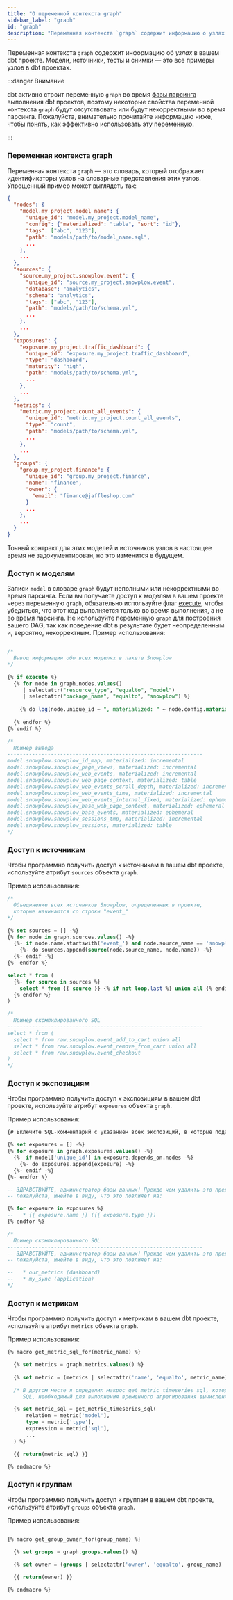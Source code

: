 ```yaml
---
title: "О переменной контекста graph"
sidebar_label: "graph"
id: "graph"
description: "Переменная контекста `graph` содержит информацию о узлах в вашем проекте."
---
```


Переменная контекста `graph` содержит информацию об _узлах_ в вашем dbt проекте. Модели, источники, тесты и снимки — это все примеры узлов в dbt проектах.

:::danger Внимание

dbt активно строит переменную `graph` во время [фазы парсинга](/reference/dbt-jinja-functions/execute) выполнения dbt проектов, поэтому некоторые свойства переменной контекста `graph` будут отсутствовать или будут некорректными во время парсинга. Пожалуйста, внимательно прочитайте информацию ниже, чтобы понять, как эффективно использовать эту переменную.

:::

### Переменная контекста graph

Переменная контекста `graph` — это словарь, который отображает идентификаторы узлов на словарные представления этих узлов. Упрощенный пример может выглядеть так:

```json
{
  "nodes": {
    "model.my_project.model_name": {
      "unique_id": "model.my_project.model_name",
      "config": {"materialized": "table", "sort": "id"},
      "tags": ["abc", "123"],
      "path": "models/path/to/model_name.sql",
      ...
    },
    ...
  },
  "sources": {
    "source.my_project.snowplow.event": {
      "unique_id": "source.my_project.snowplow.event",
      "database": "analytics",
      "schema": "analytics",
      "tags": ["abc", "123"],
      "path": "models/path/to/schema.yml",
      ...
    },
    ...
  },
  "exposures": {
    "exposure.my_project.traffic_dashboard": {
      "unique_id": "exposure.my_project.traffic_dashboard",
      "type": "dashboard",
      "maturity": "high",
      "path": "models/path/to/schema.yml",
      ...
    },
    ...
  },
  "metrics": {
    "metric.my_project.count_all_events": {
      "unique_id": "metric.my_project.count_all_events",
      "type": "count",
      "path": "models/path/to/schema.yml",
      ...
    },
    ...
  },
  "groups": {
    "group.my_project.finance": {
      "unique_id": "group.my_project.finance",
      "name": "finance",
      "owner": {
        "email": "finance@jaffleshop.com"
      }
      ...
    },
    ...
  }
}
```

Точный контракт для этих моделей и источников узлов в настоящее время не задокументирован, но это изменится в будущем.

### Доступ к моделям

Записи `model` в словаре `graph` будут неполными или некорректными во время парсинга. Если вы получаете доступ к моделям в вашем проекте через переменную `graph`, обязательно используйте флаг [execute](/reference/dbt-jinja-functions/execute), чтобы убедиться, что этот код выполняется только во время выполнения, а не во время парсинга. Не используйте переменную `graph` для построения вашего DAG, так как поведение dbt в результате будет неопределенным и, вероятно, некорректным. Пример использования:

<File name='graph-usage.sql'>

```sql

/*
  Вывод информации обо всех моделях в пакете Snowplow
*/

{% if execute %}
  {% for node in graph.nodes.values()
     | selectattr("resource_type", "equalto", "model")
     | selectattr("package_name", "equalto", "snowplow") %}
  
    {% do log(node.unique_id ~ ", materialized: " ~ node.config.materialized, info=true) %}
  
  {% endfor %}
{% endif %}

/*
  Пример вывода
---------------------------------------------------------------
model.snowplow.snowplow_id_map, materialized: incremental
model.snowplow.snowplow_page_views, materialized: incremental
model.snowplow.snowplow_web_events, materialized: incremental
model.snowplow.snowplow_web_page_context, materialized: table
model.snowplow.snowplow_web_events_scroll_depth, materialized: incremental
model.snowplow.snowplow_web_events_time, materialized: incremental
model.snowplow.snowplow_web_events_internal_fixed, materialized: ephemeral
model.snowplow.snowplow_base_web_page_context, materialized: ephemeral
model.snowplow.snowplow_base_events, materialized: ephemeral
model.snowplow.snowplow_sessions_tmp, materialized: incremental
model.snowplow.snowplow_sessions, materialized: table
*/
```

</File>

### Доступ к источникам

Чтобы программно получить доступ к источникам в вашем dbt проекте, используйте атрибут `sources` объекта `graph`.

Пример использования:

<File name='models/events_unioned.sql'>

```sql
/*
  Объединение всех источников Snowplow, определенных в проекте,
  которые начинаются со строки "event_"
*/

{% set sources = [] -%}
{% for node in graph.sources.values() -%}
  {%- if node.name.startswith('event_') and node.source_name == 'snowplow' -%}
    {%- do sources.append(source(node.source_name, node.name)) -%}
  {%- endif -%}
{%- endfor %}

select * from (
  {%- for source in sources %}
    select * from {{ source }} {% if not loop.last %} union all {% endif %}
  {% endfor %}
)

/*
  Пример скомпилированного SQL
---------------------------------------------------------------
select * from (
  select * from raw.snowplow.event_add_to_cart union all
  select * from raw.snowplow.event_remove_from_cart union all
  select * from raw.snowplow.event_checkout
)
*/

```

</File>

### Доступ к экспозициям

Чтобы программно получить доступ к экспозициям в вашем dbt проекте, используйте атрибут `exposures` объекта `graph`.

Пример использования:

<File name='models/my_important_view_model.sql'>

```sql
{# Включите SQL-комментарий с указанием всех экспозиций, в которые подается эта модель #}

{% set exposures = [] -%}
{% for exposure in graph.exposures.values() -%}
  {%- if model['unique_id'] in exposure.depends_on.nodes -%}
    {%- do exposures.append(exposure) -%}
  {%- endif -%}
{%- endfor %}

-- ЗДРАВСТВУЙТЕ, администратор базы данных! Прежде чем удалить это представление,
-- пожалуйста, имейте в виду, что это повлияет на:

{% for exposure in exposures %}
--   * {{ exposure.name }} ({{ exposure.type }})
{% endfor %}

/*
  Пример скомпилированного SQL
---------------------------------------------------------------
-- ЗДРАВСТВУЙТЕ, администратор базы данных! Прежде чем удалить это представление,
-- пожалуйста, имейте в виду, что это повлияет на:

--   * our_metrics (dashboard)
--   * my_sync (application)
*/

```

</File>

### Доступ к метрикам

Чтобы программно получить доступ к метрикам в вашем dbt проекте, используйте атрибут `metrics` объекта `graph`.

Пример использования:

<File name='macros/get_metric.sql'>

```sql
{% macro get_metric_sql_for(metric_name) %}

  {% set metrics = graph.metrics.values() %}
  
  {% set metric = (metrics | selectattr('name', 'equalto', metric_name) | list).pop() %}

  /* В другом месте я определил макрос get_metric_timeseries_sql, который вернет 
     SQL, необходимый для выполнения временного агрегирования вычисления этой метрики */

  {% set metric_sql = get_metric_timeseries_sql(
      relation = metric['model'],
      type = metric['type'],
      expression = metric['sql'],
      ...
  ) %}

  {{ return(metric_sql) }}

{% endmacro %}
```

</File>

### Доступ к группам

Чтобы программно получить доступ к группам в вашем dbt проекте, используйте атрибут `groups` объекта `graph`.

Пример использования:

<File name='macros/get_group.sql'>

```sql

{% macro get_group_owner_for(group_name) %}

  {% set groups = graph.groups.values() %}
  
  {% set owner = (groups | selectattr('owner', 'equalto', group_name) | list).pop() %}

  {{ return(owner) }}

{% endmacro %}
```

</File>